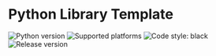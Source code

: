 # Python Library Template

![Python version](http://img.shields.io.badge/python-3.10-blue)
![Supported platforms](http://img.shields.io.badge/platforms-Windows%20%7C%20Linux-green)
![Code style: black](https://img.shields.io/badge/code%20style-black-000000.svg)
![Release version](http://img.shields.io.badge/version-0.0.0-green)
